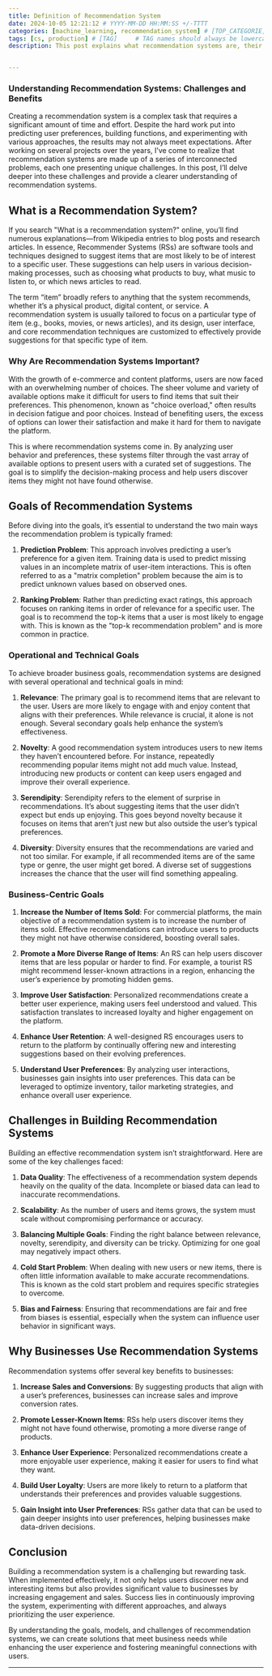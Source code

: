 ```yaml
---
title: Definition of Recommendation System
date: 2024-10-05 12:21:12 # YYYY-MM-DD HH:MM:SS +/-TTTT
categories: [machine_learning, recommendation_system] # [TOP_CATEGORIE, SUB_CATEGORIE]
tags: [cs, production] # [TAG]     # TAG names should always be lowercase
description: This post explains what recommendation systems are, their key goals and challenges, and how they help personalize user experiences and drive business growth.


---
```


### Understanding Recommendation Systems: Challenges and Benefits

Creating a recommendation system is a complex task that requires a significant amount of time and effort. Despite the hard work put into predicting user preferences, building functions, and experimenting with various approaches, the results may not always meet expectations. After working on several projects over the years, I’ve come to realize that recommendation systems are made up of a series of interconnected problems, each one presenting unique challenges. In this post, I’ll delve deeper into these challenges and provide a clearer understanding of recommendation systems.

## What is a Recommendation System?

If you search "What is a recommendation system?" online, you’ll find numerous explanations—from Wikipedia entries to blog posts and research articles. In essence, Recommender Systems (RSs) are software tools and techniques designed to suggest items that are most likely to be of interest to a specific user. These suggestions can help users in various decision-making processes, such as choosing what products to buy, what music to listen to, or which news articles to read.

The term “item” broadly refers to anything that the system recommends, whether it’s a physical product, digital content, or service. A recommendation system is usually tailored to focus on a particular type of item (e.g., books, movies, or news articles), and its design, user interface, and core recommendation techniques are customized to effectively provide suggestions for that specific type of item.

### Why Are Recommendation Systems Important?

With the growth of e-commerce and content platforms, users are now faced with an overwhelming number of choices. The sheer volume and variety of available options make it difficult for users to find items that suit their preferences. This phenomenon, known as "choice overload," often results in decision fatigue and poor choices. Instead of benefiting users, the excess of options can lower their satisfaction and make it hard for them to navigate the platform.

This is where recommendation systems come in. By analyzing user behavior and preferences, these systems filter through the vast array of available options to present users with a curated set of suggestions. The goal is to simplify the decision-making process and help users discover items they might not have found otherwise.

## Goals of Recommendation Systems

Before diving into the goals, it’s essential to understand the two main ways the recommendation problem is typically framed:

1. **Prediction Problem**: This approach involves predicting a user’s preference for a given item. Training data is used to predict missing values in an incomplete matrix of user-item interactions. This is often referred to as a "matrix completion" problem because the aim is to predict unknown values based on observed ones.

2. **Ranking Problem**: Rather than predicting exact ratings, this approach focuses on ranking items in order of relevance for a specific user. The goal is to recommend the top-k items that a user is most likely to engage with. This is known as the "top-k recommendation problem" and is more common in practice.

### Operational and Technical Goals

To achieve broader business goals, recommendation systems are designed with several operational and technical goals in mind:

1. **Relevance**: The primary goal is to recommend items that are relevant to the user. Users are more likely to engage with and enjoy content that aligns with their preferences. While relevance is crucial, it alone is not enough. Several secondary goals help enhance the system’s effectiveness.

2. **Novelty**: A good recommendation system introduces users to new items they haven’t encountered before. For instance, repeatedly recommending popular items might not add much value. Instead, introducing new products or content can keep users engaged and improve their overall experience.

3. **Serendipity**: Serendipity refers to the element of surprise in recommendations. It’s about suggesting items that the user didn’t expect but ends up enjoying. This goes beyond novelty because it focuses on items that aren’t just new but also outside the user’s typical preferences.

4. **Diversity**: Diversity ensures that the recommendations are varied and not too similar. For example, if all recommended items are of the same type or genre, the user might get bored. A diverse set of suggestions increases the chance that the user will find something appealing.

### Business-Centric Goals

1. **Increase the Number of Items Sold**: For commercial platforms, the main objective of a recommendation system is to increase the number of items sold. Effective recommendations can introduce users to products they might not have otherwise considered, boosting overall sales.

2. **Promote a More Diverse Range of Items**: An RS can help users discover items that are less popular or harder to find. For example, a tourist RS might recommend lesser-known attractions in a region, enhancing the user’s experience by promoting hidden gems.

3. **Improve User Satisfaction**: Personalized recommendations create a better user experience, making users feel understood and valued. This satisfaction translates to increased loyalty and higher engagement on the platform.

4. **Enhance User Retention**: A well-designed RS encourages users to return to the platform by continually offering new and interesting suggestions based on their evolving preferences.

5. **Understand User Preferences**: By analyzing user interactions, businesses gain insights into user preferences. This data can be leveraged to optimize inventory, tailor marketing strategies, and enhance overall user experience.

## Challenges in Building Recommendation Systems

Building an effective recommendation system isn’t straightforward. Here are some of the key challenges faced:

1. **Data Quality**: The effectiveness of a recommendation system depends heavily on the quality of the data. Incomplete or biased data can lead to inaccurate recommendations.

2. **Scalability**: As the number of users and items grows, the system must scale without compromising performance or accuracy.

3. **Balancing Multiple Goals**: Finding the right balance between relevance, novelty, serendipity, and diversity can be tricky. Optimizing for one goal may negatively impact others.

4. **Cold Start Problem**: When dealing with new users or new items, there is often little information available to make accurate recommendations. This is known as the cold start problem and requires specific strategies to overcome.

5. **Bias and Fairness**: Ensuring that recommendations are fair and free from biases is essential, especially when the system can influence user behavior in significant ways.

## Why Businesses Use Recommendation Systems

Recommendation systems offer several key benefits to businesses:

1. **Increase Sales and Conversions**: By suggesting products that align with a user’s preferences, businesses can increase sales and improve conversion rates.

2. **Promote Lesser-Known Items**: RSs help users discover items they might not have found otherwise, promoting a more diverse range of products.

3. **Enhance User Experience**: Personalized recommendations create a more enjoyable user experience, making it easier for users to find what they want.

4. **Build User Loyalty**: Users are more likely to return to a platform that understands their preferences and provides valuable suggestions.

5. **Gain Insight into User Preferences**: RSs gather data that can be used to gain deeper insights into user preferences, helping businesses make data-driven decisions.

## Conclusion

Building a recommendation system is a challenging but rewarding task. When implemented effectively, it not only helps users discover new and interesting items but also provides significant value to businesses by increasing engagement and sales. Success lies in continuously improving the system, experimenting with different approaches, and always prioritizing the user experience.

By understanding the goals, models, and challenges of recommendation systems, we can create solutions that meet business needs while enhancing the user experience and fostering meaningful connections with users.

---
